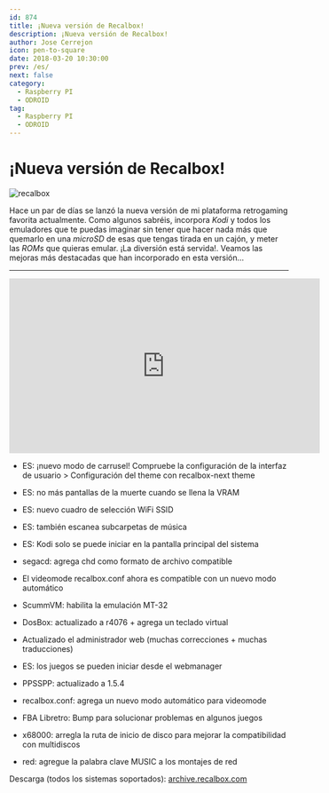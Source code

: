 ```yaml
---
id: 874
title: ¡Nueva versión de Recalbox!
description: ¡Nueva versión de Recalbox!
author: Jose Cerrejon
icon: pen-to-square
date: 2018-03-20 10:30:00
prev: /es/
next: false
category:
  - Raspberry PI
  - ODROID
tag:
  - Raspberry PI
  - ODROID
---
```


# ¡Nueva versión de Recalbox!

![recalbox](/images/2018/03/recalbox.png)

Hace un par de días se lanzó la nueva versión de mi plataforma retrogaming favorita actualmente. Como algunos sabréis, incorpora *Kodi* y todos los emuladores que te puedas imaginar sin tener que hacer nada más que quemarlo en una *microSD* de esas que tengas tirada en un cajón, y meter las *ROMs* que quieras emular. ¡La diversión está servida!. Veamos las mejoras más destacadas que han incorporado en esta versión...

- - -
<iframe width="560" height="315" src="https://www.youtube.com/embed/-TtzRFInKqc?rel=0" frameborder="0" allow="autoplay; encrypted-media" allowfullscreen></iframe>

- ES: ¡nuevo modo de carrusel! Compruebe la configuración de la interfaz de usuario > Configuración del theme con recalbox-next theme

- ES: no más pantallas de la muerte cuando se llena la VRAM

- ES: nuevo cuadro de selección WiFi SSID

- ES: también escanea subcarpetas de música

- ES: Kodi solo se puede iniciar en la pantalla principal del sistema

- segacd: agrega chd como formato de archivo compatible

- El videomode recalbox.conf ahora es compatible con un nuevo modo automático

- ScummVM: habilita la emulación MT-32

- DosBox: actualizado a r4076 + agrega un teclado virtual

- Actualizado el administrador web (muchas correcciones + muchas traducciones)

- ES: los juegos se pueden iniciar desde el webmanager

- PPSSPP: actualizado a 1.5.4

- recalbox.conf: agrega un nuevo modo automático para videomode

- FBA Libretro: Bump para solucionar problemas en algunos juegos

- x68000: arregla la ruta de inicio de disco para mejorar la compatibilidad con multidiscos

- red: agregue la palabra clave MUSIC a los montajes de red

Descarga (todos los sistemas soportados): [archive.recalbox.com](https://archive.recalbox.com/)